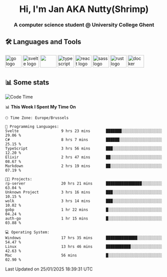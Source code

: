 <h1 align="center">Hi, I'm Jan AKA Nutty(Shrimp)</h1>
<h3 align="center">A computer science student @ University College Ghent</h3>

<h2 align="left">🛠️ Languages and Tools</h2>

###

<div align="left">
  <img src="https://cdn.jsdelivr.net/gh/devicons/devicon/icons/go/go-original.svg" height="40" width="52" alt="go logo"  />
  <img src="https://cdn.jsdelivr.net/gh/devicons/devicon@latest/icons/svelte/svelte-original.svg"  height="40" width="52" alt="svelte logo" />
  <img src="https://cdn.jsdelivr.net/gh/devicons/devicon@latest/icons/tailwindcss/tailwindcss-original.svg" height="40" width="52" />
  <img src="https://cdn.jsdelivr.net/gh/devicons/devicon/icons/typescript/typescript-original.svg" height="40" width="52" alt="typescript logo"  />
  <img src="https://cdn.jsdelivr.net/gh/devicons/devicon/icons/react/react-original.svg" height="40" width="52" alt="react logo"  />
  <img src="https://cdn.jsdelivr.net/gh/devicons/devicon/icons/sass/sass-original.svg" height="40" width="52" alt="sass logo"  />
  <img src="https://cdn.jsdelivr.net/gh/devicons/devicon@latest/icons/rust/rust-original.svg" height="40" width="52" alt="rust logo" />
  <img src="https://cdn.jsdelivr.net/gh/devicons/devicon/icons/docker/docker-original.svg" height="40" width="52" alt="docker logo"  />
</div>

<h2>📊 Some stats</h2>

<!--START_SECTION:waka-->
![Code Time](http://img.shields.io/badge/Code%20Time-5%2C581%20hrs%2057%20mins-blue)

📊 **This Week I Spent My Time On** 

```text
🕑︎ Time Zone: Europe/Brussels

💬 Programming Languages: 
Svelte                   9 hrs 23 mins       ███████░░░░░░░░░░░░░░░░░░   29.06 % 
C#                       8 hrs 7 mins        ██████░░░░░░░░░░░░░░░░░░░   25.15 % 
TypeScript               3 hrs 56 mins       ███░░░░░░░░░░░░░░░░░░░░░░   12.20 % 
Elixir                   2 hrs 47 mins       ██░░░░░░░░░░░░░░░░░░░░░░░   08.67 % 
Markdown                 2 hrs 19 mins       ██░░░░░░░░░░░░░░░░░░░░░░░   07.19 % 

🐱‍💻 Projects: 
rp-server                20 hrs 21 mins      ████████████████░░░░░░░░░   63.04 % 
Unknown Project          3 hrs 16 mins       ███░░░░░░░░░░░░░░░░░░░░░░   10.15 % 
wolk                     3 hrs 14 mins       ███░░░░░░░░░░░░░░░░░░░░░░   10.02 % 
gobp                     1 hr 22 mins        █░░░░░░░░░░░░░░░░░░░░░░░░   04.24 % 
auth-go                  1 hr 15 mins        █░░░░░░░░░░░░░░░░░░░░░░░░   03.88 % 

💻 Operating System: 
Windows                  17 hrs 35 mins      ██████████████░░░░░░░░░░░   54.47 % 
Linux                    13 hrs 46 mins      ███████████░░░░░░░░░░░░░░   42.63 % 
Mac                      56 mins             █░░░░░░░░░░░░░░░░░░░░░░░░   02.90 % 
```


 Last Updated on 25/01/2025 18:39:31 UTC
<!--END_SECTION:waka-->
